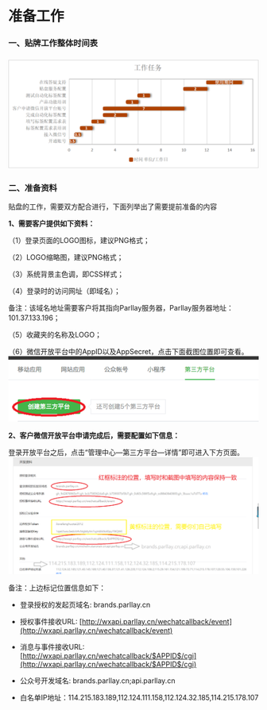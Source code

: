 # 准备工作

### 一、贴牌工作整体时间表

### ![](/assets/1518414561%281%29.jpg)

### 

### 二、准备资料

贴盘的工作，需要双方配合进行，下面列举出了需要提前准备的内容

**1、需要客户提供如下资料：**

（1）登录页面的LOGO图标，建议PNG格式；

（2）LOGO缩略图，建议PNG格式；

（3）系统背景主色调，即CSS样式；

（4）登录时的访问网址（即域名）；

备注：该域名地址需要客户将其指向Parllay服务器，Parllay服务器地址：101.37.133.196；

（5）收藏夹的名称及LOGO；

（6）微信开放平台中的AppID以及AppSecret，点击下面截图位置即可查看。  
![](/assets/1517452616%281%29.jpg)

**2、客户微信开放平台申请完成后，需要配置如下信息：**

登录开放平台之后，点击“管理中心—第三方平台—详情”即可进入下方页面。  
![](/assets/weixin_20180131145745.png)

备注：上边标记位置信息如下：

* 登录授权的发起页域名:       brands.parllay.cn

* 授权事件接收URL:    [http://wxapi.parllay.cn/wechatcallback/event](http://wxapi.parllay.cn/wechatcallback/event)

* 消息与事件接收URL:  [http://wxapi.parllay.cn/wechatcallback/$APPID$/cgi](http://wxapi.parllay.cn/wechatcallback/$APPID$/cgi)

* 公众号开发域名:  brands.parllay.cn;api.parllay.cn

* 白名单IP地址：114.215.183.189,112.124.111.158,112.124.32.185,114.215.178.107




